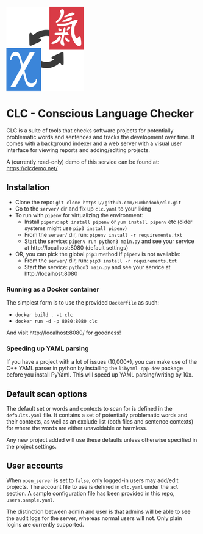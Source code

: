 
![logo](https://raw.githubusercontent.com/Humbedooh/clc/main/logo.svg) 
# CLC - Conscious Language Checker
CLC is a suite of tools that checks software projects for potentially problematic 
words and sentences and tracks the development over time. It comes with a background 
indexer and a web server with a visual user interface for viewing reports and 
adding/editing projects.

A (currently read-only) demo of this service can be found at: https://clcdemo.net/


## Installation

- Clone the repo: `git clone https://github.com/Humbedooh/clc.git`
- Go to the `server/` dir and fix up `clc.yaml` to your liking
- To run with `pipenv` for virtualizing the environment:
  - Install `pipenv`: `apt install pipenv` or `yum install pipenv` etc (older systems might use `pip3 install pipenv`)
  - From the `server/` dir, run: `pipenv install -r requirements.txt`
  - Start the service: `pipenv run python3 main.py` and see your service at http://localhost:8080 (default settings)
- OR, you can pick the global `pip3` method if `pipenv` is not available:
  - From the `server/` dir, run: `pip3 install -r requirements.txt`
  - Start the service: `python3 main.py` and see your service at http://localhost:8080 
 
### Running as a Docker container

The simplest form is to use the provided `Dockerfile` as such:

- `docker build . -t clc`
- `docker run -d -p 8080:8080 clc`

And visit http://localhost:8080/ for goodness!

### Speeding up YAML parsing
If you have a project with a lot of issues (10,000+), you can make use of the 
C++ YAML parser in python by installing the `libyaml-cpp-dev` package before you 
install PyYaml. This will speed up YAML parsing/writing by 10x.


## Default scan options
The default set or words and contexts to scan for is defined in the `defaults.yaml` file.
It contains a set of potentially problematic words and their contexts, as well as an exclude 
list (both files and sentence contexts) for where the words are either unavoidable or harmless.

Any new project added will use these defaults unless otherwise specified in the project settings.

## User accounts
When `open_server` is set to `false`, only logged-in users may add/edit projects. 
The account file to use is defined in `clc.yaml` under the `acl` section. A sample configuration 
file has been provided in this repo, `users.sample.yaml`.

The distinction between admin and user is that admins will be able to see the audit logs
for the server, whereas normal users will not. Only plain logins are currently supported.
